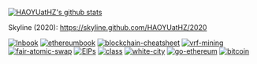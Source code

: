 [![HAOYUatHZ's github stats](https://github-readme-stats.vercel.app/api?username=HAOYUatHZ&count_private=true&show_icons=true&theme=onedark)](https://github.com/HAOYUatHZ)

Skyline (2020): https://skyline.github.com/HAOYUatHZ/2020

[![lnbook](https://github-readme-stats.vercel.app/api/pin/?username=lnbook&repo=lnbook&show_owner=true)](https://github.com/lnbook/lnbook)
[![ethereumbook](https://github-readme-stats.vercel.app/api/pin/?username=ethereumbook&repo=ethereumbook&show_owner=true)](https://github.com/ethereumbook/ethereumbook)
[![blockchain-cheatsheet](https://github-readme-stats.vercel.app/api/pin/?username=ChrisLinn&repo=blockchain-cheatsheet&show_owner=true)](https://github.com/ChrisLinn/blockchain-cheatsheet)
[![vrf-mining](https://github-readme-stats.vercel.app/api/pin/?username=DEX-ware&repo=vrf-mining&show_owner=true)](https://github.com/DEX-ware/vrf-mining)
[![fair-atomic-swap](https://github-readme-stats.vercel.app/api/pin/?username=DEX-ware&repo=fair-atomic-swap&show_owner=true)](https://github.com/DEX-ware/fair-atomic-swap)
[![EIPs](https://github-readme-stats.vercel.app/api/pin/?username=ethereum&repo=EIPs&show_owner=true)](https://github.com/ethereum/EIPs)
[![class](https://github-readme-stats.vercel.app/api/pin/?username=ZenGo-X&repo=class&show_owner=true)](https://github.com/KZen-networks/class)
[![white-city](https://github-readme-stats.vercel.app/api/pin/?username=ZenGo-X&repo=white-city&show_owner=true)](https://github.com/KZen-networks/white-city)
[![go-ethereum](https://github-readme-stats.vercel.app/api/pin/?username=ethereum&repo=go-ethereum&show_owner=true)](https://github.com/ethereum/go-ethereum)
[![bitcoin](https://github-readme-stats.vercel.app/api/pin/?username=bitcoin&repo=bitcoin&show_owner=true)](https://github.com/bitcoin/bitcoin)
